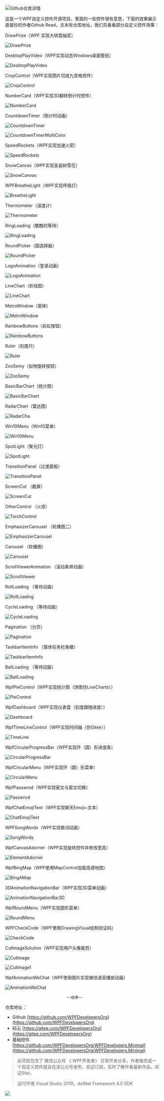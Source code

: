 ![Github仓库详情](https://img1.dotnet9.com/2022/02/0401.png)

这是一个WPF自定义控件开源项目，里面的一些控件很有意思，下面的效果展示直接抄的作者Github Read，文末有仓库地址，我们先看看部分自定义控件效果：

DrawPrize（WPF 实现大转盘抽奖）

![DrawPrize](https://img1.dotnet9.com/2022/02/DrawPrize.gif)

DesktopPlayVideo（WPF实现动态Windows桌面壁纸）

![DesktopPlayVideo](https://img1.dotnet9.com/2022/02/DesktopPlayVideo.gif)

CropControl（WPF实现图片切成九宫格控件）

![CropControl](https://img1.dotnet9.com/2022/02/CropControl.gif)

NumberCard（WPF实现3D翻转倒计时控件）

![NumberCard](https://img1.dotnet9.com/2022/02/NumberCard.gif)

CountdownTimer（倒计时动画）

![CountdownTimer](https://img1.dotnet9.com/2022/02/CountdownTimer.gif)

![CountdownTimerMultiColor](https://img1.dotnet9.com/2022/02/CountdownTimerMultiColor.gif)
 
SpeedRockets（WPF实现加速火箭）

![SpeedRockets](https://img1.dotnet9.com/2022/02/SpeedRockets.gif)

SnowCanvas（WPF实现圣诞树雪花）

![SnowCanvas](https://img1.dotnet9.com/2022/02/SnowCanvas.gif)

WPFBreatheLight（WPF实现呼吸灯）

![BreatheLight](https://img1.dotnet9.com/2022/02/BreatheLight.gif)

Thermometer（温度计）

![Thermometer](https://img1.dotnet9.com/2022/02/Thermometer.gif)

RingLoading（酷酷的等待）

![RingLoading](https://img1.dotnet9.com/2022/02/RingLoading.gif)

RoundPicker（圆选择器）

![RoundPicker](https://img1.dotnet9.com/2022/02/RoundPicker.gif)

LogoAnimation（登录动画）

![LogoAnimation](https://img1.dotnet9.com/2022/02/LogoAnimation.gif)

LineChart（折线图）

![LineChart](https://img1.dotnet9.com/2022/02/LineChart.gif)

MetroWindow（窗体）

![MetroWindow](https://img1.dotnet9.com/2022/02/MetroWindow.gif)

RainbowButtons（彩虹按钮）

![RainbowButtons](https://img1.dotnet9.com/2022/02/RainbowButtons.gif)

Ruler（刻度尺）

![Ruler](https://img1.dotnet9.com/2022/02/Ruler.gif)

ZooSemy（拟物旋转按钮）

![ZooSemy](https://img1.dotnet9.com/2022/02/ZooSemy.gif)

BasicBarChart（统计图）

![BasicBarChart](https://img1.dotnet9.com/2022/02/BasicBarChart.gif)

RadarChart（雷达图）

![RadarCha](https://img1.dotnet9.com/2022/02/RadarCha.gif)

Win10Menu（Win10菜单）

![Win10Menu](https://img1.dotnet9.com/2022/02/Win10Menu.gif)

SpotLight（聚光灯）

![SpotLight](https://img1.dotnet9.com/2022/02/SpotLight.gif)

TransitionPanel（过渡面板）

![TransitionPanel](https://img1.dotnet9.com/2022/02/TransitionPanel.gif)

ScreenCut （截屏）

![ScreenCut](https://img1.dotnet9.com/2022/02/ScreenCut.gif)

OtherControl （火炬）

![TorchControl](https://img1.dotnet9.com/2022/02/TorchControl.gif)

EmphasizerCarousel （轮播图二）

![EmphasizerCarousel](https://img1.dotnet9.com/2022/02/EmphasizerCarousel.gif)

Carousel （轮播图）

![Carousel](https://img1.dotnet9.com/2022/02/Carousel.gif)

ScrollViewerAnimation （滚动条带动画）

![ScrollViewer](https://img1.dotnet9.com/2022/02/ScrollViewer.gif)

RollLoading （等待动画）

![RollLoading](https://img1.dotnet9.com/2022/02/RollLoading.gif)

CycleLoading （等待动画）

![CycleLoading](https://img1.dotnet9.com/2022/02/CycleLoading.gif)

Pagination （分页）

![Pagination](https://img1.dotnet9.com/2022/02/Pagination.gif)

TaskbarItemInfo （窗体任务栏角徽）

![TaskbarItemInfo](https://img1.dotnet9.com/2022/02/TaskbarItemInfo.gif)

BallLoading （等待动画）

![BallLoading](https://img1.dotnet9.com/2022/02/BallLoading.gif)

WpfPieControl（WPF实现统计图（饼图仿LiveCharts））

![PieControl](https://img1.dotnet9.com/2022/02/PieControl.gif)

WpfDashboard（WPF实现仪表盘（刻度跟随进度））

![Dashboard](https://img1.dotnet9.com/2022/02/Dashboard.gif)

WpfTimeLineControl（WPF实现时间轴（仿Gitee））

![TimeLine](https://img1.dotnet9.com/2022/02/TimeLine.gif)

WpfCircularProgressBar（WPF实现环（圆）形进度条）

![CircularProgressBar](https://img1.dotnet9.com/2022/02/CircularProgressBar.gif)

WpfCircularMenu（WPF实现环（圆）形菜单）

![CircularMenu](https://img1.dotnet9.com/2022/02/CircularMenu.gif)

WpfPasswrod（WPF实现密文与密文切换）

![Passwrod](https://img1.dotnet9.com/2022/02/Passwrod.gif)

WpfChatEmojiText（WPF实现聊天Emoji+文本）

![ChatEmojiText](https://img1.dotnet9.com/2022/02/ChatEmojiText.gif)

WPFSongWords（WPF实现歌词动画）

![SongWords](https://img1.dotnet9.com/2022/02/SongWords.gif)

WpfCanvasAdorner（WPF实现旋转控件并修改宽高）

![ElementAdorner](https://img1.dotnet9.com/2022/02/ElementAdorner.gif)

WpfBingMap（WPF使用MapControl加载高德地图）

![BingAMap](https://img1.dotnet9.com/2022/02/BingAMap.gif)

3DAnimationNavigationBar（WPF实现3D菜单动画）

![AnimationNavigationBar3D](https://img1.dotnet9.com/2022/02/AnimationNavigationBar3D.gif)

WpfRoundMenu（WPF实现圆形菜单）

![RoundMenu](https://img1.dotnet9.com/2022/02/RoundMenu.gif)

WPFCheckCode（WPF使用DrawingVisual绘制验证码）

![CheckCode](https://img1.dotnet9.com/2022/02/CheckCode.gif)

CutImageSolution（WPF实现用户头像裁剪）

![CutImage](https://img1.dotnet9.com/2022/02/CutImage.gif)

![CutImage1](https://img1.dotnet9.com/2022/02/CutImage1.gif)
 
WpfAnimationWeChat（WPF使用图片实现微信语音播放动画）

![AnimationWeChat](https://img1.dotnet9.com/2022/02/AnimationWeChat.gif)

								~~结束~~

仓库地址：

- Github [https://github.com/WPFDevelopersOrg](https://github.com/WPFDevelopersOrg)
- 码云 [https://gitee.com/WPFDevelopersOrg](https://gitee.com/WPFDevelopersOrg)
- 基础控件 [https://github.com/WPFDevelopersOrg/WPFDevelopers.Minimal](https://github.com/WPFDevelopersOrg/WPFDevelopers.Minimal)

>
>此项目包含了 微信公众号 《 WPF开发者》 日常开发分享，作者每完成一个自定义控件就会在该公众号发布，欢迎订阅，实时了解作者最新作品，欢迎Star。
>
>运行环境 Visual Studio 2019，dotNet Framework 4.0 SDK

![](https://img1.dotnet9.com/2022/02/0402.jpg)
